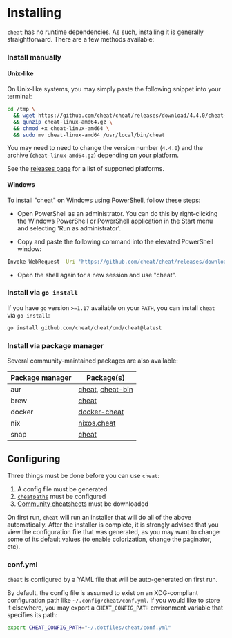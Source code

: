 Installing
==========
`cheat` has no runtime dependencies. As such, installing it is generally
straightforward. There are a few methods available:

### Install manually
#### Unix-like
On Unix-like systems, you may simply paste the following snippet into your terminal:

```sh
cd /tmp \
  && wget https://github.com/cheat/cheat/releases/download/4.4.0/cheat-linux-amd64.gz \
  && gunzip cheat-linux-amd64.gz \
  && chmod +x cheat-linux-amd64 \
  && sudo mv cheat-linux-amd64 /usr/local/bin/cheat
```

You may need to need to change the version number (`4.4.0`) and the archive
(`cheat-linux-amd64.gz`) depending on your platform.

See the [releases page][releases] for a list of supported platforms.

#### Windows
To install "cheat" on Windows using PowerShell, follow these steps:

- Open PowerShell as an administrator. You can do this by right-clicking the Windows PowerShell or PowerShell application in the Start menu and selecting 'Run as administrator'.

- Copy and paste the following command into the elevated PowerShell window:

```sh
Invoke-WebRequest -Uri 'https://github.com/cheat/cheat/releases/download/4.4.0/cheat-windows-amd64.exe.zip' -OutFile cheat-windows-amd64.exe.zip ; Expand-Archive -Path .\cheat-windows-amd64.exe.zip -DestinationPath 'C:\Program Files\Cheat' -Force ; Rename-Item -Path 'C:\Program Files\Cheat\cheat-windows-amd64.exe' -NewName 'cheat.exe' ; [System.Environment]::SetEnvironmentVariable('Path', [System.Environment]::GetEnvironmentVariable('Path', [System.EnvironmentVariableTarget]::Machine) + ';C:\Program Files\Cheat', [System.EnvironmentVariableTarget]::Machine)
```
- Open the shell again for a new session and use "cheat".

### Install via `go install`
If you have `go` version `>=1.17` available on your `PATH`, you can install
`cheat` via `go install`:

```sh
go install github.com/cheat/cheat/cmd/cheat@latest
```

### Install via package manager
Several community-maintained packages are also available:

| Package manager | Package(s)                                             |
|-----------------|--------------------------------------------------------|
| aur             | [cheat][pkg-aur-cheat], [cheat-bin][pkg-aur-cheat-bin] |
| brew            | [cheat][pkg-brew]                                      |
| docker          | [docker-cheat][pkg-docker]                             |
| nix             | [nixos.cheat][pkg-nix]                                 |
| snap            | [cheat][pkg-snap]                                      |

<!--[pacman][]       |-->

## Configuring
Three things must be done before you can use `cheat`:
1. A config file must be generated
2. [`cheatpaths`][cheatpaths] must be configured
3. [Community cheatsheets][community] must be downloaded

On first run, `cheat` will run an installer that will do all of the above
automatically. After the installer is complete, it is strongly advised that you
view the configuration file that was generated, as you may want to change some
of its default values (to enable colorization, change the paginator, etc).

### conf.yml ###
`cheat` is configured by a YAML file that will be auto-generated on first run.

By default, the config file is assumed to exist on an XDG-compliant
configuration path like `~/.config/cheat/conf.yml`. If you would like to store
it elsewhere, you may export a `CHEAT_CONFIG_PATH` environment variable that
specifies its path:

```sh
export CHEAT_CONFIG_PATH="~/.dotfiles/cheat/conf.yml"
```

[cheatpaths]:        README.md#cheatpaths
[community]:         https://github.com/cheat/cheatsheets/
[pkg-aur-cheat-bin]: https://aur.archlinux.org/packages/cheat-bin
[pkg-aur-cheat]:     https://aur.archlinux.org/packages/cheat
[pkg-brew]:          https://formulae.brew.sh/formula/cheat 
[pkg-docker]:        https://github.com/bannmann/docker-cheat
[pkg-nix]:           https://search.nixos.org/packages?channel=unstable&show=cheat&from=0&size=50&sort=relevance&type=packages&query=cheat 
[pkg-snap]:          https://snapcraft.io/cheat
[releases]:          https://github.com/cheat/cheat/releases
